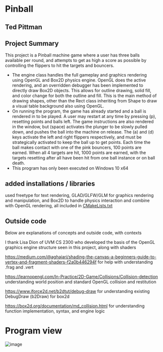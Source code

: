 # Pinball
## Ted Pittman
## Project Summary
This project is a Pinball machine game where a user has three balls available per round, and attempts to get as high a score as possible by controlling the flippers to hit the targets and bouncers.
* The engine class handles the full gameplay and graphics rendering using OpenGL and Box2D physics engine. OpenGL does the active rendering, and an overridden debugger has been implemented to directly draw Box2D objects.
This allows for outline drawing, solid fill, and color change for both the outline and fill. This is the main method of drawing shapes, other than the Rect class inheriting from Shape to draw a visual table background also using OpenGL.
* On running the program, the game has already started and a ball is rendered in to be played. A user may restart at any time by pressing (p), resetting points and balls left. The game instructions are also rendered in the window,
but (space) activates the plunger to be slowly pulled down, and pushes the ball into the machine on release. The (a) and (d) keys activate the left and right flippers respectively, and must be strategically activated to keep the ball up to get points.
Each time the ball makes contact with one of the pink bouncers, 100 points are earned. When all 4 targets are hit, 1000 points are earned, with the targets resetting after all have been hit from one ball instance or on ball death.
* This program has only been executed on Windows 10 x64

## added installations / libraries
used freetype for text rendering, GLAD/GLFW/GLM for graphics rendering and manipulation, and Box2D to handle physics interaction and combine with OpenGL rendering, all included in [CMakeLists.txt](CMakeLists.txt)

## Outside code
Below are explanations of concepts and outside code, with contexts

I thank Lisa Dion of UVM CS 2300 who developed the basis of the OpenGL graphics engine structure seen in this project, along with shaders

https://medium.com/@aghajari/shading-the-canvas-a-beginners-guide-to-vertex-and-fragment-shaders-f2a0b446294f
for help with understanding .frag and .vert

https://learnopengl.com/In-Practice/2D-Game/Collisions/Collision-detection
understanding world position and standard OpenGL collision and restitution

https://www.iforce2d.net/b2dtut/debug-draw
for understanding existing DebugDraw (b2Draw) for box2d 

https://box2d.org/documentation/md_collision.html
for understanding function implementation, syntax, and engine logic 




# Program view
![image](https://github.com/user-attachments/assets/905fdd58-caae-4926-ae4e-d5e31140c60e)
